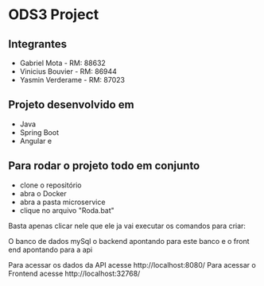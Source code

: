 # ODS3 Project

## Integrantes
- Gabriel Mota - RM: 88632
- Vinicius Bouvier - RM: 86944
- Yasmin Verderame - RM: 87023


## Projeto desenvolvido em 
- Java 
- Spring Boot
- Angular e 



## Para rodar o projeto todo em conjunto

- clone o repositório
- abra o Docker
- abra a pasta microservice
- clique no arquivo "Roda.bat"

Basta apenas clicar nele que ele ja vai executar os comandos para criar:

O banco de dados mySql
o backend apontando para este banco
e o front end apontando para a api

Para acessar os dados da API acesse http://localhost:8080/
Para acessar o Frontend acesse http://localhost:32768/
